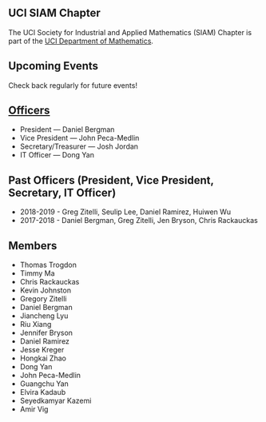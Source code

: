 ## UCI SIAM Chapter

The UCI Society for Industrial and Applied Mathematics (SIAM) Chapter is part of the [UCI Department of Mathematics](https://www.math.uci.edu/).

## Upcoming Events

Check back regularly for future events!

## [Officers](https://ucisiam.github.io/people)

- President — Daniel Bergman
- Vice President — John Peca-Medlin
- Secretary/Treasurer — Josh Jordan
- IT Officer — Dong Yan

## Past Officers (President, Vice President, Secretary, IT Officer)

- 2018-2019 - Greg Zitelli, Seulip Lee, Daniel Ramirez, Huiwen Wu
- 2017-2018 - Daniel Bergman, Greg Zitelli, Jen Bryson, Chris Rackauckas

## Members

- Thomas Trogdon
- Timmy Ma
- Chris Rackauckas
- Kevin Johnston
- Gregory Zitelli
- Daniel Bergman
- Jiancheng Lyu
- Riu Xiang
- Jennifer Bryson
- Daniel Ramirez
- Jesse Kreger
- Hongkai Zhao
- Dong Yan
- John Peca-Medlin
- Guangchu Yan
- Elvira Kadaub
- Seyedkamyar Kazemi
- Amir Vig
